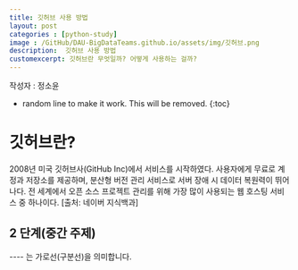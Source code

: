 ```yaml
---  
title: 깃허브 사용 방법 
layout: post  
categories : [python-study] 
image : /GitHub/DAU-BigDataTeams.github.io/assets/img/깃허브.png
description:  깃허브 사용 방법
customexcerpt: 깃허브란 무엇일까? 어떻게 사용하는 걸까?
---
```


<span class = "alert g">작성자 : 정소윤</span>


* random line to make it work. This will be removed.
{:toc} 

# 깃허브란?
2008년 미국 깃허브사(GitHub Inc)에서 서비스를 시작하였다. 사용자에게 무료로 계정과 저장소를 제공하며, 분산형 버전 관리 서비스로 서버 장애 시 데이터 복원력이 뛰어나다. 전 세계에서 오픈 소스 프로젝트 관리를 위해 가장 많이 사용되는 웹 호스팅 서비스 중 하나이다.
[출처: 네이버 지식백과]

## 2 단계(중간 주제)
---- 는 가로선(구분선)을 의미합니다.





